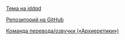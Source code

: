 [Тема на iddqd](https://i.iddqd.ru/viewtopic.php?t=1879)

[Репозиторий на GitHub](https://github.com/Nemrtvi/russian-strife)

[Команда перевода/озвучки («Архиеретики»)](https://vk.com/archheretics)

